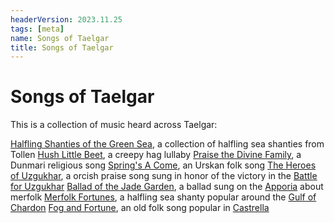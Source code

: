 ```yaml
---
headerVersion: 2023.11.25
tags: [meta]
name: Songs of Taelgar
title: Songs of Taelgar
---
```

# Songs of Taelgar

This is a collection of music heard across Taelgar:

[Halfling Shanties of the Green Sea](<./halfling-shanties-of-the-green-sea.md>), a collection of halfling sea shanties from Tollen
[Hush Little Beet](<./hush-little-beet.md>), a creepy hag lullaby
[Praise the Divine Family](<./praise-the-divine-family.md>), a Dunmari religious song
[Spring's A Come](<./spring-s-a-come.md>), an Urskan folk song
[The Heroes of Uzgukhar](<./the-heroes-of-uzgukhar.md>), a orcish praise song sung in honor of the victory in the [Battle for Uzgukhar](<../../events/1700s/1749/battle-for-uzgukhar.md>)
[Ballad of the Jade Garden](<./ballad-of-the-jade-garden.md>), a ballad sung on the [Apporia](<../../gazetteer/west-coast/chardonian-empire/apporia/apporia.md>) about merfolk
[Merfolk Fortunes](<./merfolk-fortunes.md>), a halfling sea shanty popular around the [Gulf of Chardon](<../../gazetteer/west-coast/gulf-of-chardon.md>)
[Fog and Fortune](<./fog-and-fortune.md>), an old folk song popular in [Castrella](<../../gazetteer/west-coast/chardonian-empire/apporia/castrella.md>)
